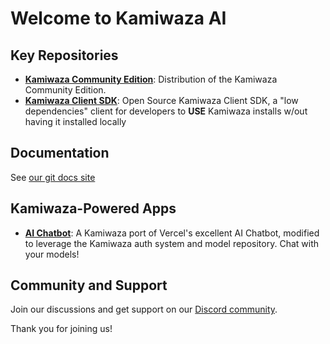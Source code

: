 # Welcome to Kamiwaza AI

## Key Repositories

- **[Kamiwaza Community Edition](https://github.com/kamiwaza-ai/kamiwaza-community-edition)**: Distribution of the Kamiwaza Community Edition.
- **[Kamiwaza Client SDK](https://github.com/kamiwaza-ai/kamiwaza-sdk)**: Open Source Kamiwaza Client SDK, a "low dependencies" client for developers to **USE** Kamiwaza installs w/out having it installed locally

## Documentation

See [our git docs site](https://kamiwaza-ai.github.io)

## Kamiwaza-Powered Apps

- **[AI Chatbot](https://github.com/kamiwaza-ai/ai-chatbot)**: A Kamiwaza port of Vercel's excellent AI Chatbot, modified to leverage the Kamiwaza auth system and model repository. Chat with your models!

## Community and Support
Join our discussions and get support on our [Discord community](https://discord.gg/cVGBS5rD2U).

Thank you for joining us!
